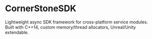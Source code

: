 # CornerStoneSDK

Lightweight async SDK framework for cross-platform service modules.  
Built with C++14, custom memory/thread allocators, Unreal/Unity extendable.